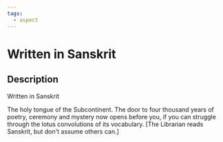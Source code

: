 ```yaml
---
tags:
  - aspect
---
```


# Written in Sanskrit

## Description
Written in Sanskrit

The holy tongue of the Subcontinent. The door to four thousand years of poetry, ceremony and mystery now opens before you, if you can struggle through the lotus convolutions of its vocabulary. [The Librarian reads Sanskrit, but don't assume others can.]